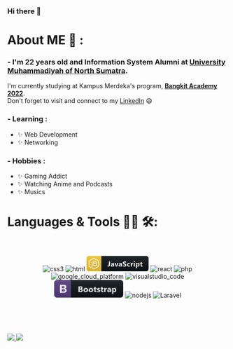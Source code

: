 ### Hi there 👋


# About ME 💬 :

### - I'm 22 years old and Information System Alumni at [University Muhammadiyah of North Sumatra](https://umsu.ac.id).

I'm currently studying at Kampus Merdeka's program, **[Bangkit Academy 2022](https://grow.google/intl/id_id/bangkit/)**.\
Don't forget to visit and connect to my [LinkedIn](https://www.linkedin.com/in/muhammad-arizki/) 😄

### - Learning :
- ✨ Web Development
- ✨ Networking

### - Hobbies : 
- ✨ Gaming Addict
- ✨ Watching Anime and Podcasts
- ✨ Musics

# Languages & Tools 👨‍💻 🛠:
</br>

<p align="center">

<!-- For more icons please follow  https://github.com/MikeCodesDotNET/ColoredBadges -->
<img src="https://github.com/MikeCodesDotNET/ColoredBadges/blob/master/png/dev/languages/css3.png" alt="css3" width="120">
<img src="https://github.com/MikeCodesDotNET/ColoredBadges/blob/master/png/dev/languages/html.png" alt="html" width="120">
<img src="https://github.com/MikeCodesDotNET/ColoredBadges/blob/master/png/dev/languages/js@2x.png" alt="javascript" height="35">
<img src="https://github.com/MikeCodesDotNET/ColoredBadges/blob/master/png/dev/frameworks/react.png" alt="react"  width="100">
<img src="https://github.com/MikeCodesDotNET/ColoredBadges/blob/master/png/dev/languages/php.png" alt="php"  width="100" hight="50">

</br>
<img src="https://github.com/Xx-Ashutosh-xX/Xx-Ashutosh-xX/blob/master/assets/icons/google_cloud_platform.png" alt="google_cloud_platform" width="270">
<img src="https://github.com/Xx-Ashutosh-xX/Xx-Ashutosh-xX/blob/master/assets/icons/visualstudio_code.png" alt="visualstudio_code" width="240">
</br>
<img src="https://github.com/MikeCodesDotNET/ColoredBadges/blob/master/png/dev/frameworks/bootstrap.png" alt="bootstrap" height="40">
<img src="https://github.com/MikeCodesDotNET/ColoredBadges/blob/master/png/dev/frameworks/nodejs.png" alt="nodejs" height="40">
<img src="https://github.com/MikeCodesDotNET/ColoredBadges/blob/master/png/dev/frameworks/laravel.png" alt="Laravel" height="40">
</p>
</br>
</br>
</br>


<p align="left">
<a href="https://github.com/efektenang">
  <img height="180em" src="https://github-readme-stats-eight-theta.vercel.app/api?username=efektenang&show_icons=true&theme=algolia&include_all_commits=true&count_private=true"/>
  <img height="180em" src="https://github-readme-stats-eight-theta.vercel.app/api/top-langs/?username=efektenang&layout=compact&langs_count=8&theme=algolia"/>
</a>
</p>


<!--
**efektenang/efektenang** is a ✨ _special_ ✨ repository because its `README.md` (this file) appears on your GitHub profile.

Here are some ideas to get you started:

- 🔭 I’m currently working on ...
- 🌱 I’m currently learning ...
- 👯 I’m looking to collaborate on ...
- 🤔 I’m looking for help with ...
- 💬 Ask me about ...
- 📫 How to reach me: ...
- 😄 Pronouns: ...
- ⚡ Fun fact: ...
-->
